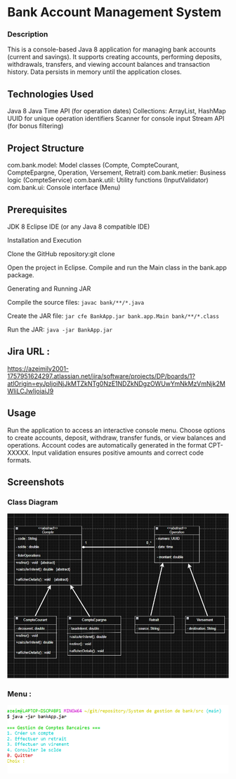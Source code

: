 # Bank Account Management System
 ### Description
   This is a console-based Java 8 application for managing bank accounts (current and savings). It supports creating accounts, performing deposits, withdrawals, transfers, and viewing account balances and transaction history. Data persists in memory until the application closes.
## Technologies Used

Java 8
Java Time API (for operation dates)
Collections: ArrayList, HashMap
UUID for unique operation identifiers
Scanner for console input
Stream API (for bonus filtering)

## Project Structure

com.bank.model: Model classes (Compte, CompteCourant, CompteEpargne, Operation, Versement, Retrait)
com.bank.metier: Business logic (CompteService)
com.bank.util: Utility functions (InputValidator)
com.bank.ui: Console interface (Menu)

## Prerequisites

JDK 8
Eclipse IDE (or any Java 8 compatible IDE)

Installation and Execution

Clone the GitHub repository:git clone <repository-url>


Open the project in Eclipse.
Compile and run the Main class in the bank.app package.

Generating and Running JAR

Compile the source files:  `javac bank/**/*.java`


Create the JAR file: `jar cfe BankApp.jar bank.app.Main bank/**/*.class`


Run the JAR: `java -jar BankApp.jar`



## Jira URL : 


https://azeimily2001-1757951624297.atlassian.net/jira/software/projects/DP/boards/1?atlOrigin=eyJpIjoiNjJkMTZkNTg0NzE1NDZkNDgzOWUwYmNkMzVmNjk2MWIiLCJwIjoiaiJ9

## Usage

Run the application to access an interactive console menu.
Choose options to create accounts, deposit, withdraw, transfer funds, or view balances and operations.
Account codes are automatically generated in the format CPT-XXXXX.
Input validation ensures positive amounts and correct code formats.

## Screenshots
  ### Class Diagram

![alt text](<Capture d’écran_18-9-2025_9565_app.diagrams.net.jpeg>)

 
 ### Menu :

![alt text]({273CE22A-93DF-476F-9120-C4C4CB91D9D3}.png)